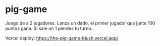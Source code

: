 # pig-game
Juego de a 2 jugadores. Lanza un dado, el primer jugador que junte 100 puntos gana. Si sale un 1 pierdes tu turno.

Vercel deploy: https://the-pig-game-blush.vercel.app/
